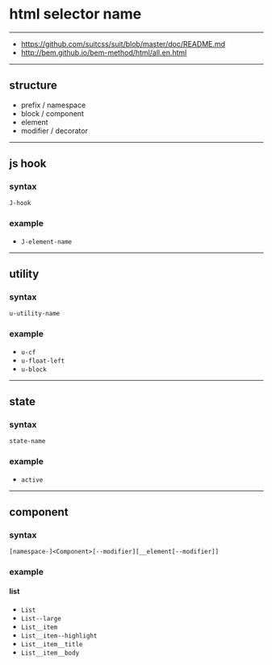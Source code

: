 # html selector name

---

+ https://github.com/suitcss/suit/blob/master/doc/README.md
+ http://bem.github.io/bem-method/html/all.en.html

---

## structure

+ prefix / namespace
+ block / component
+ element
+ modifier / decorator

---

## js hook

### syntax

`J-hook`

### example

+ `J-element-name`

---

## utility

### syntax

`u-utility-name`

### example

+ `u-cf`
+ `u-float-left`
+ `u-block`

---

## state

### syntax

`state-name`

### example

+ `active`

---

## component

### syntax

`[namespace-]<Component>[--modifier][__element[--modifier]]`

### example

#### list

+ `List`
+ `List--large`
+ `List__item`
+ `List__item--highlight`
+ `List__item__title`
+ `List__item__body`
